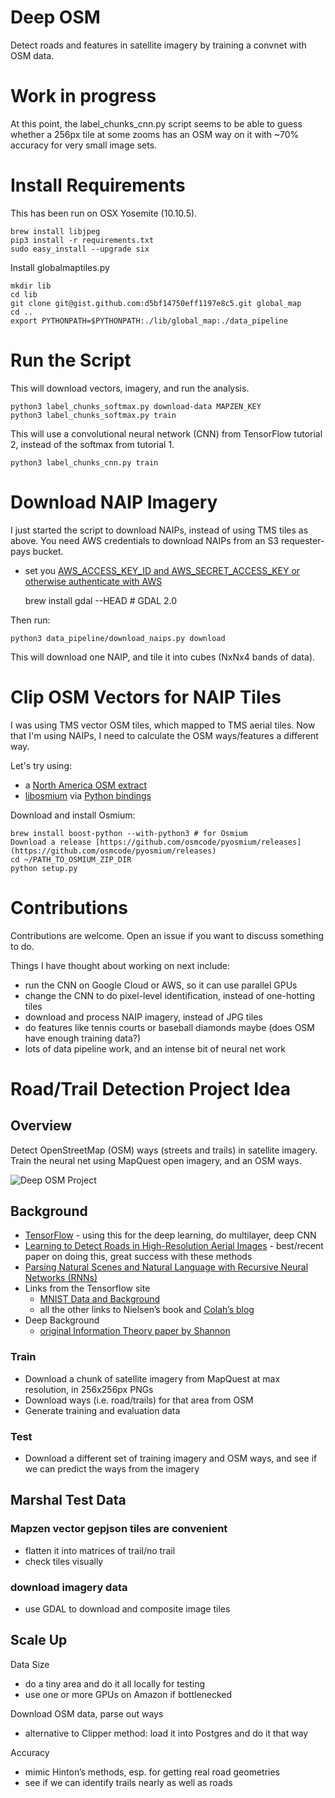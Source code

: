 # Deep OSM

Detect roads and features in satellite imagery by training a convnet with OSM data.

# Work in progress

At this point, the label_chunks_cnn.py script seems to be able to guess whether a 256px tile at some zooms has an OSM way on it with ~70% accuracy for very small image sets.

# Install Requirements

This has been run on OSX Yosemite (10.10.5).

    brew install libjpeg
    pip3 install -r requirements.txt 
    sudo easy_install --upgrade six

Install globalmaptiles.py

    mkdir lib
    cd lib
    git clone git@gist.github.com:d5bf14750eff1197e8c5.git global_map
    cd ..
    export PYTHONPATH=$PYTHONPATH:./lib/global_map:./data_pipeline

# Run the Script
This will download vectors, imagery, and run the analysis.

    python3 label_chunks_softmax.py download-data MAPZEN_KEY
    python3 label_chunks_softmax.py train

This will use a convolutional neural network (CNN) from TensorFlow tutorial 2, instead of the softmax from tutorial 1.

    python3 label_chunks_cnn.py train

# Download NAIP Imagery

I just started the script to download NAIPs, instead of using TMS tiles as above. You need AWS credentials to download NAIPs from an S3 requester-pays bucket.

 * set you [AWS_ACCESS_KEY_ID and AWS_SECRET_ACCESS_KEY or otherwise authenticate with AWS](http://docs.aws.amazon.com/cli/latest/userguide/cli-chap-getting-started.html)
 
    brew install gdal --HEAD   # GDAL 2.0

Then run:

    python3 data_pipeline/download_naips.py download

This will download one NAIP, and tile it into cubes (NxNx4 bands of data).

# Clip OSM Vectors for NAIP Tiles

I was using TMS vector OSM tiles, which mapped to TMS aerial tiles. Now that I'm using NAIPs, I need to calculate the OSM ways/features a different way.

Let's try using:

 * a [North America OSM extract](http://download.geofabrik.de/)
 * [libosmium](http://osmcode.org/libosmium/) via [Python bindings](https://github.com/osmcode/pyosmium)

Download and install Osmium:

    brew install boost-python --with-python3 # for Osmium
    Download a release [https://github.com/osmcode/pyosmium/releases](https://github.com/osmcode/pyosmium/releases)
    cd ~/PATH_TO_OSMIUM_ZIP_DIR
    python setup.py

# Contributions

Contributions are welcome. Open an issue if you want to discuss something to do.

Things I have thought about working on next include:

 * run the CNN on Google Cloud or AWS, so it can use parallel GPUs
 * change the CNN to do pixel-level identification, instead of one-hotting tiles
 * download and process NAIP imagery, instead of JPG tiles
 * do features like tennis courts or baseball diamonds maybe (does OSM have enough training data?)
 * lots of data pipeline work, and an intense bit of neural net work

# Road/Trail Detection Project Idea

## Overview

Detect OpenStreetMap (OSM) ways (streets and trails) in satellite imagery. Train the neural net using MapQuest open imagery, and an OSM ways.

![Deep OSM Project](https://gaiagps.mybalsamiq.com/mockups/4278030.png?key=1e42f249214928d1fa7b17cf866401de0c2af867)

## Background

* [TensorFlow](https://www.tensorflow.org/) - using this for the deep learning, do multilayer, deep CNN
* [Learning to Detect Roads in High-Resolution Aerial
Images](http://citeseerx.ist.psu.edu/viewdoc/download?doi=10.1.1.232.1679&rep=rep1&type=pdf) - best/recent paper on doing this, great success with these methods
* [Parsing Natural Scenes and Natural Language
with Recursive Neural Networks (RNNs)](http://ai.stanford.edu/~ang/papers/icml11-ParsingWithRecursiveNeuralNetworks.pdf)
* Links from the Tensorflow site
    * [MNIST Data and Background](http://yann.lecun.com/exdb/mnist/)
    * all the other links to Nielsen’s book and [Colah’s blog](http://colah.github.io/posts/2015-08-Backprop/)
* Deep Background
    * [original Information Theory paper by Shannon](http://worrydream.com/refs/Shannon%20-%20A%20Mathematical%20Theory%20of%20Communication.pdf)

### Train

* Download a chunk of satellite imagery from MapQuest at max resolution, in 256x256px PNGs
* Download ways (i.e. road/trails) for that area from OSM 
* Generate training and evaluation data

### Test 

* Download a different set of training imagery and OSM ways, and see if we can predict the ways from the imagery

## Marshal Test Data

### Mapzen vector gepjson tiles are convenient

* flatten it into matrices of trail/no trail
* check tiles visually 

### download imagery data

* use GDAL to download and composite image tiles

## Scale Up

Data Size

* do a tiny area and do it all locally for testing
* use one or more GPUs on Amazon if bottlenecked

Download OSM data, parse out ways

* alternative to Clipper method: load it into Postgres and do it that way

Accuracy

* mimic Hinton’s methods, esp. for getting real road geometries
* see if we can identify trails nearly as well as roads
